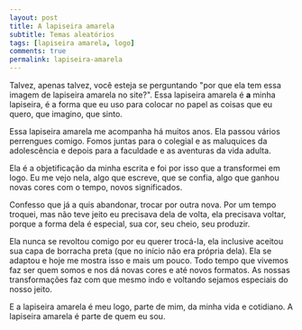 ```yaml
---
layout: post
title: A lapiseira amarela
subtitle: Temas aleatórios
tags: [lapiseira amarela, logo]
comments: true
permalink: lapiseira-amarela
---
```


Talvez, apenas talvez, você esteja se perguntando "por que ela tem essa imagem de lapiseira amarela no site?". Essa lapiseira amarela é **a** minha lapiseira, é a forma que eu uso para colocar no papel as coisas que eu quero, que imagino, que sinto.

Essa lapiseira amarela me acompanha há muitos anos. Ela passou vários perrengues comigo. Fomos juntas para o colegial e as maluquices da adolescência e depois para a faculdade e as aventuras da vida adulta.

Ela é a objetificação da minha escrita e foi por isso que a transformei em logo. Eu me vejo nela, algo que escreve, que se confia, algo que ganhou novas cores com o tempo, novos significados.

Confesso que já a quis abandonar, trocar por outra nova. Por um tempo troquei, mas não teve jeito eu precisava dela de volta, ela precisava voltar, porque a forma dela é especial, sua cor, seu cheio, seu produzir.

Ela nunca se revoltou comigo por eu querer trocá-la, ela inclusive aceitou sua capa de borracha preta (que no início não era própria dela). Ela se adaptou e hoje me mostra isso e mais um pouco. Todo tempo que vivemos faz ser quem somos e nos dá novas cores e até novos formatos. As nossas transformações faz com que mesmo indo e voltando sejamos especiais do nosso jeito.

E a lapiseira amarela é meu logo, parte de mim, da minha vida e cotidiano. A lapiseira amarela é parte de quem eu sou.
